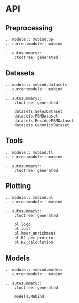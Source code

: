 # API

## Preprocessing

```{eval-rst}
.. module:: mubind.pp
.. currentmodule:: mubind

.. autosummary::
    :toctree: generated
```

## Datasets

```{eval-rst}
.. module:: mubind.datasets
.. currentmodule:: mubind

.. autosummary::
    :toctree: generated

    datasets.SelexDataset
    datasets.PBMDataset
    datasets.ResiduePBMDataset
    datasets.GenomicsDataset
```

## Tools

```{eval-rst}
.. module:: mubind.tl
.. currentmodule:: mubind

.. autosummary::
    :toctree: generated
```

## Plotting

```{eval-rst}
.. module:: mubind.pl
.. currentmodule:: mubind

.. autosummary::
    :toctree: generated

    pl.logo
    pl.loss
    pl.kmer_enrichment
    pl.R2_per_protein
    pl.R2_calculation
```

## Models

```{eval-rst}
.. module:: mubind.models
.. currentmodule:: mubind

.. autosummary::
    :toctree: generated

    models.Mubind
```
